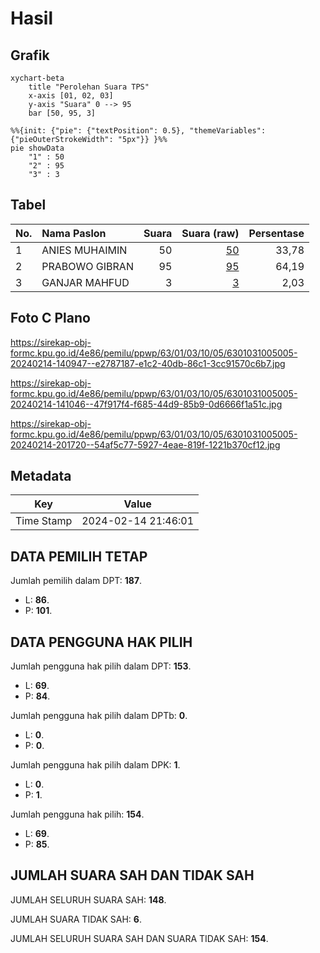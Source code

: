 # Hasil

## Grafik

```mermaid
xychart-beta
    title "Perolehan Suara TPS"
    x-axis [01, 02, 03]
    y-axis "Suara" 0 --> 95
    bar [50, 95, 3]
```

```mermaid
%%{init: {"pie": {"textPosition": 0.5}, "themeVariables": {"pieOuterStrokeWidth": "5px"}} }%%
pie showData
    "1" : 50
    "2" : 95
    "3" : 3
```

## Tabel

| No. | Nama Paslon    | Suara | Suara (raw) | Persentase |
|:--- |:-------------- | -----:| -----------:| ----------:|
| 1   | ANIES MUHAIMIN | 50    | [50][p-1]   | 33,78      |
| 2   | PRABOWO GIBRAN | 95    | [95][p-2]   | 64,19      |
| 3   | GANJAR MAHFUD  | 3     | [3][p-3]    | 2,03       |


[p-1]: https://github.com/gigit-pemilu/pemilu-2024-63-kalimantan-selatan/blob/main/pilpres/hitung-suara/sub/63-kalimantan-selatan/sub/01-tanah-laut/sub/03-pelaihari/sub/1005-pabahanan/sub/005-tps/sub/paslon-1.txt
[p-2]: https://github.com/gigit-pemilu/pemilu-2024-63-kalimantan-selatan/blob/main/pilpres/hitung-suara/sub/63-kalimantan-selatan/sub/01-tanah-laut/sub/03-pelaihari/sub/1005-pabahanan/sub/005-tps/sub/paslon-2.txt
[p-3]: https://github.com/gigit-pemilu/pemilu-2024-63-kalimantan-selatan/blob/main/pilpres/hitung-suara/sub/63-kalimantan-selatan/sub/01-tanah-laut/sub/03-pelaihari/sub/1005-pabahanan/sub/005-tps/sub/paslon-3.txt

## Foto C Plano

https://sirekap-obj-formc.kpu.go.id/4e86/pemilu/ppwp/63/01/03/10/05/6301031005005-20240214-140947--e2787187-e1c2-40db-86c1-3cc91570c6b7.jpg

https://sirekap-obj-formc.kpu.go.id/4e86/pemilu/ppwp/63/01/03/10/05/6301031005005-20240214-141046--47f917f4-f685-44d9-85b9-0d6666f1a51c.jpg

https://sirekap-obj-formc.kpu.go.id/4e86/pemilu/ppwp/63/01/03/10/05/6301031005005-20240214-201720--54af5c77-5927-4eae-819f-1221b370cf12.jpg


## Metadata

| Key        | Value               |
| ---------- | ------------------- |
| Time Stamp | 2024-02-14 21:46:01 |


## DATA PEMILIH TETAP

Jumlah pemilih dalam DPT: **187**.
 * L: **86**.
 * P: **101**.

## DATA PENGGUNA HAK PILIH

Jumlah pengguna hak pilih dalam DPT: **153**.
 * L: **69**.
 * P: **84**.

Jumlah pengguna hak pilih dalam DPTb: **0**.
 * L: **0**.
 * P: **0**.

Jumlah pengguna hak pilih dalam DPK: **1**.
 * L: **0**.
 * P: **1**.

Jumlah pengguna hak pilih: **154**.
 * L: **69**.
 * P: **85**.

## JUMLAH SUARA SAH DAN TIDAK SAH

JUMLAH SELURUH SUARA SAH: **148**.

JUMLAH SUARA TIDAK SAH: **6**.

JUMLAH SELURUH SUARA SAH DAN SUARA TIDAK SAH: **154**.


